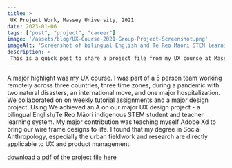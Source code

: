 ```yaml
---
title: >
 UX Project Work, Massey University, 2021
date: 2023-01-06
tags: ["post", "project", "career"]
image: '/assets/blog/UX-Course-2021-Group-Project-Screenshot.png'
imageAlt: 'Screenshot of bilingual English and Te Reo Maori STEM learning website.'
description: >
 This is a quick post to share a project file from my UX course at Massey University in 2021. The file is too large to upload for a job application. I'll turn this into a proper post later this month.
---
```


A major highlight was my UX course. I was part of a 5 person team working remotely across three countries, three time zones, during a pandemic with two natural disasters, an international move, and one major hospitalization. We collaborated on on weekly tutorial assignments and a major design project. Using We achieved an A on our major UX design project - a bilingual English/Te Reo Māori indigenous STEM student and teacher learning system. My major contribution was teaching myself Adobe Xd to bring our wire frame designs to life. I found that my degree in Social Anthropology, especially the urban fieldwork and research are directly applicable to UX and product management.

[download a pdf of the project file here](link)
